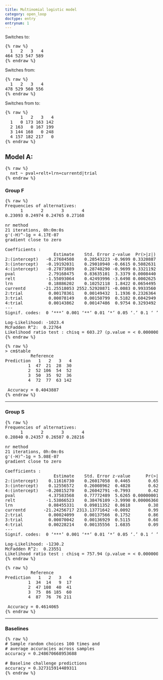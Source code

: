 ```yaml
---
title: Multinomial logistic model
category: open_loop
doctype: entry
entrynum: 1
---
```


Switches to:

<pre class='codeblock'>
{% raw %}
  1   2   3   4 
464 523 547 589 
{% endraw %}
</pre>

Switches from:
<pre class='codeblock'>
{% raw %}
  1   2   3   4 
478 529 560 556 
{% endraw %}
</pre>

Switches from to:
<pre class='codeblock'>
{% raw %}
      1   2   3   4
  1   0 173 163 142
  2 163   0 167 199
  3 144 168   0 248
  4 157 182 217   0
{% endraw %}
</pre>

## Model A:
<pre class='codeblock'>
{% raw %}
  nxt ~ pval+relt+lrn+currentd|trial
{% endraw %}
</pre>

### Group F
<pre class='codeblock'>
{% raw %}
Frequencies of alternatives:
      1       2       3       4 
0.23093 0.24974 0.24765 0.27168 

nr method
21 iterations, 0h:0m:0s 
g'(-H)^-1g = 4.17E-07 
gradient close to zero 

Coefficients :
                   Estimate    Std. Error z-value  Pr(>|z|)    
2:(intercept)   -0.27684508    0.28543223 -0.9699 0.3320887    
3:(intercept)   -0.19192031    0.29010940 -0.6615 0.5082631    
4:(intercept)   -0.27873889    0.28740290 -0.9699 0.3321192    
pval             2.79168475    0.83635101  3.3379 0.0008440 ***
relt            -1.55093064    0.42493996 -3.6498 0.0002625 ***
lrn              0.18886202    0.10252118  1.8422 0.0654495 .  
currentd       -21.25518053 2552.52920871 -0.0083 0.9933560    
2:trial          0.00178361    0.00149432  1.1936 0.2326364    
3:trial          0.00078149    0.00150799  0.5182 0.6042949    
4:trial          0.00143862    0.00147486  0.9754 0.3293492    
---
Signif. codes:  0 ‘***’ 0.001 ‘**’ 0.01 ‘*’ 0.05 ‘.’ 0.1 ‘ ’ 1

Log-Likelihood: -1023.4
McFadden R^2:  0.22764 
Likelihood ratio test : chisq = 603.27 (p.value = < 0.000000000000000222)
{% endraw %}
</pre>

<pre class='codeblock'>
{% raw %}
> cm$table
          Reference
Prediction   1   2   3   4
         1  47  21  28  30
         2  52 106  54  52
         3  50  35  92  36
         4  72  77  63 142

 Accuracy = 0.4043887 
{% endraw %}
</pre>

---

### Group S
<pre class='codeblock'>
{% raw %}
Frequencies of alternatives:
      1       2       3       4 
0.20840 0.24357 0.26587 0.28216 

nr method
21 iterations, 0h:0m:0s 
g'(-H)^-1g = 5.08E-07 
gradient close to zero 

Coefficients :
                   Estimate    Std. Error z-value      Pr(>|z|)    
2:(intercept)    0.11616730    0.26017058  0.4465       0.65523    
3:(intercept)    0.12556572    0.26008962  0.4828       0.62925    
4:(intercept)   -0.20815270    0.26042791 -0.7993       0.42413    
pval             4.37583568    0.77772489  5.6265 0.00000001839 ***
relt            -1.53866523    0.38476109 -3.9990 0.00006360675 ***
lrn              0.08455331    0.09811352  0.8618       0.38880    
currentd       -21.24256717 2313.13771642 -0.0092       0.99267    
2:trial          0.00024099    0.00137566  0.1752       0.86094    
3:trial          0.00070042    0.00136929  0.5115       0.60898    
4:trial          0.00228214    0.00135556  1.6835       0.09227 .  
---
Signif. codes:  0 ‘***’ 0.001 ‘**’ 0.01 ‘*’ 0.05 ‘.’ 0.1 ‘ ’ 1

Log-Likelihood: -1230.2
McFadden R^2:  0.23551 
Likelihood ratio test : chisq = 757.94 (p.value = < 0.000000000000000222)
{% endraw %}
</pre>

<pre class='codeblock'>
{% raw %}
          Reference
Prediction   1   2   3   4
         1  34  14   9  17
         2  47 108  40  41
         3  75  86 185  60
         4  87  76  76 211

 Accuracy = 0.4614065
{% endraw %}
</pre>

---

### Baselines
<pre class='codeblock'>
{% raw %}
# Sample random choices 100 times and 
# average accuracies across samples
accuracy = 0.248670668953688

# Baseline challenge predictions
accuracy = 0.327315914489311
{% endraw %}
</pre>

